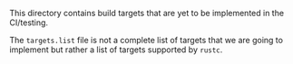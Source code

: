 This directory contains build targets that are yet to be implemented in the CI/testing.

The `targets.list` file is not a complete list of targets that we are going to implement but rather
a list of targets supported by `rustc`.
